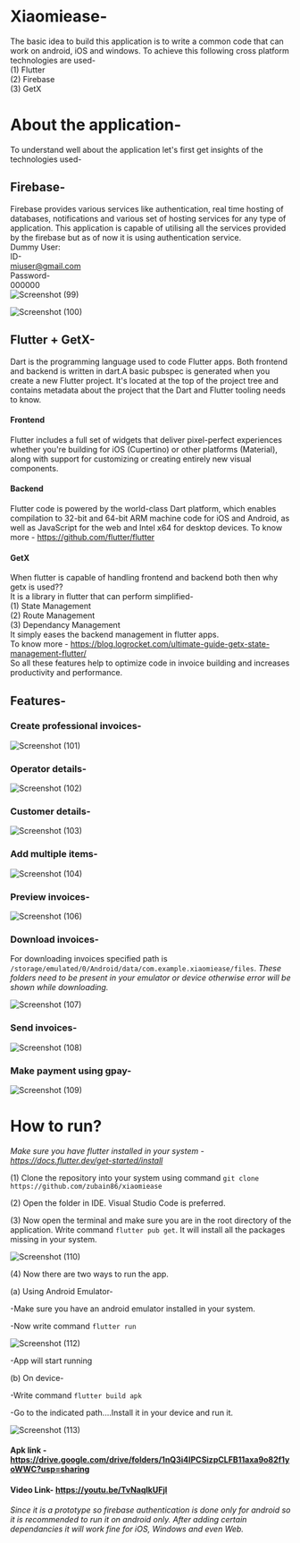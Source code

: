 # Xiaomiease-
The basic idea to build this application is to write a common code that can work on android, iOS and windows. To achieve this following cross platform technologies are used-<br/>
(1) Flutter <br/>
(2) Firebase <br/>
(3) GetX <br/>
# About the application-
To understand well about the application let's first get insights of the technologies used-
## Firebase-
Firebase provides various services like authentication, real time hosting of databases, notifications and various set of hosting services for any type of application. This application is capable of utilising all the services provided by the firebase but as of now it is using authentication service.<br/>
Dummy User:<br/>
ID-<br/>
miuser@gmail.com <br/>
Password- <br/>
000000<br/>
![Screenshot (99)](https://user-images.githubusercontent.com/96322986/190841825-0dfa2c51-4ee5-431a-8b68-c22186856be9.png)

![Screenshot (100)](https://user-images.githubusercontent.com/96322986/190843194-0e672be6-9956-4db7-815e-5511019bdede.png)

## Flutter + GetX-
Dart is the programming language used to code Flutter apps. Both frontend and backend is written in dart.A basic pubspec is generated when you create a new Flutter project. It's located at the top of the project tree and contains metadata about the project that the Dart and Flutter tooling needs to know. 
#### Frontend
Flutter includes a full set of widgets that deliver pixel-perfect experiences whether you're building for iOS (Cupertino) or other platforms (Material), along with support for customizing or creating entirely new visual components.
#### Backend
Flutter code is powered by the world-class Dart platform, which enables compilation to 32-bit and 64-bit ARM machine code for iOS and Android, as well as JavaScript for the web and Intel x64 for desktop devices.
To know more - https://github.com/flutter/flutter
#### GetX
When flutter is capable of handling frontend and backend both then why getx is used?? <br/>
It is a library in flutter that can perform simplified-<br/>
(1) State Management <br/>
(2) Route Management <br/>
(3) Dependancy Management <br/>
It simply eases the backend management in flutter apps.<br/>
To know more - https://blog.logrocket.com/ultimate-guide-getx-state-management-flutter/<br/>
So all these features help to optimize code in invoice building and increases productivity and performance. 

## Features-
### Create professional invoices-

![Screenshot (101)](https://user-images.githubusercontent.com/96322986/190843897-c3892974-0b99-433a-a5ca-a24e1657f54a.png)

### Operator details-

![Screenshot (102)](https://user-images.githubusercontent.com/96322986/190843918-181dc8e5-1c05-4ba3-8dd6-4df56ba2e02a.png)

### Customer details-

![Screenshot (103)](https://user-images.githubusercontent.com/96322986/190843942-b1b5772d-e8b3-4c23-826d-8ff4d3920c80.png)

### Add multiple items-

![Screenshot (104)](https://user-images.githubusercontent.com/96322986/190843964-9000a8c1-8a9d-4118-bdf1-c308ddfbb154.png)

### Preview invoices-

![Screenshot (106)](https://user-images.githubusercontent.com/96322986/190844132-bedbe575-7c3e-4e4c-ae5b-40f389572840.png)

### Download invoices-
For downloading invoices specified path is `/storage/emulated/0/Android/data/com.example.xiaomiease/files`. _These folders need to be present in your emulator or device otherwise error will be shown while downloading._

![Screenshot (107)](https://user-images.githubusercontent.com/96322986/190844375-0099843d-bff0-4cc8-a218-d9157601d9be.png)

### Send invoices-

![Screenshot (108)](https://user-images.githubusercontent.com/96322986/190844391-e4e22186-e04a-49b5-b3f0-a7e45396fa91.png)

### Make payment using gpay-

![Screenshot (109)](https://user-images.githubusercontent.com/96322986/190844565-755a2456-12e4-4abd-9415-edd4b741520f.png)

# How to run? 

_Make sure you have flutter installed in your system - https://docs.flutter.dev/get-started/install_

(1) Clone the repository into your system using command `git clone https://github.com/zubain86/xiaomiease` <br/>

(2) Open the folder in IDE. Visual Studio Code is preferred. <br/>

(3) Now open the terminal and make sure you are in the root directory of the application. Write command `flutter pub get`.
    It will install all the packages missing in your system. <br/>

![Screenshot (110)](https://user-images.githubusercontent.com/96322986/190849220-89dcca41-7eba-4ee1-9d68-f878dce5e8e2.png)

(4) Now there are two ways to run the app. <br/>

(a) Using Android Emulator- <br/>

-Make sure you have an android emulator installed in your system. <br/>
        
-Now write command `flutter run`  <br/>    

![Screenshot (112)](https://user-images.githubusercontent.com/96322986/190849437-01165e58-cfcf-45cf-be76-d06f789024ab.png)

-App will start running <br/>

(b) On device- <br/>

-Write command `flutter build apk` <br/>

-Go to the indicated path....Install it in your device and run it. <br/>

![Screenshot (113)](https://user-images.githubusercontent.com/96322986/190849630-8056dac0-729e-4a0f-8e3b-8a39a400d52d.png)

#### Apk link - https://drive.google.com/drive/folders/1nQ3i4IPCSizpCLFB11axa9o82f1yoWWC?usp=sharing

#### Video Link- https://youtu.be/TvNaqlkUFjI


_Since it is a prototype so firebase authentication is done only for android so it is recommended to run it on android only. After adding certain dependancies it will work fine for iOS, Windows and even Web._  

